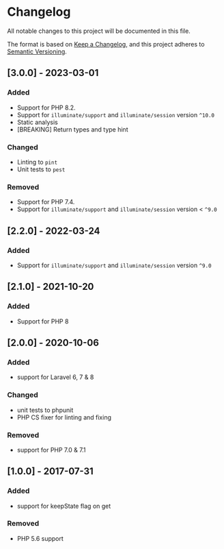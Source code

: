 # Changelog
All notable changes to this project will be documented in this file.

The format is based on [Keep a Changelog](https://keepachangelog.com/en/1.0.0/),
and this project adheres to [Semantic Versioning](https://semver.org/spec/v2.0.0.html).

## [3.0.0] - 2023-03-01
### Added
- Support for PHP 8.2.
- Support for `illuminate/support` and `illuminate/session` version `^10.0`
- Static analysis
- [BREAKING] Return types and type hint

### Changed
- Linting to `pint`
- Unit tests to `pest`

### Removed
- Support for PHP 7.4.
- Support for `illuminate/support` and `illuminate/session` version < `^9.0`

## [2.2.0] - 2022-03-24
### Added
- Support for `illuminate/support` and `illuminate/session` version `^9.0`

## [2.1.0] - 2021-10-20
### Added
- Support for PHP 8

## [2.0.0] - 2020-10-06
### Added
- support for Laravel 6, 7 & 8

### Changed
- unit tests to phpunit
- PHP CS fixer for linting and fixing

### Removed
- support for PHP 7.0 & 7.1

## [1.0.0] - 2017-07-31
### Added
- support for keepState flag on get

### Removed
- PHP 5.6 support
